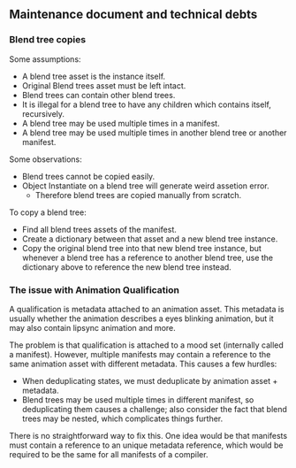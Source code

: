 ## Maintenance document and technical debts

### Blend tree copies

Some assumptions:

- A blend tree asset is the instance itself.
- Original Blend trees asset must be left intact.
- Blend trees can contain other blend trees.
- It is illegal for a blend tree to have any children which contains itself, recursively.
- A blend tree may be used multiple times in a manifest.
- A blend tree may be used multiple times in another blend tree or another manifest.

Some observations:

- Blend trees cannot be copied easily.
- Object Instantiate on a blend tree will generate weird assetion error.
  - Therefore blend trees are copied manually from scratch.

To copy a blend tree:

- Find all blend trees assets of the manifest.
- Create a dictionary between that asset and a new blend tree instance.
- Copy the original blend tree into that new blend tree instance, but whenever a blend tree has a reference to another blend tree, use the dictionary above to reference the new blend tree instead.


### The issue with Animation Qualification

A qualification is metadata attached to an animation asset.
This metadata is usually whether the animation describes a eyes blinking animation, but it may also contain lipsync animation and more.

The problem is that qualification is attached to a mood set (internally called a manifest). However, multiple manifests may contain a reference to the same animation asset with different metadata.
This causes a few hurdles:
- When deduplicating states, we must deduplicate by animation asset + metadata.
- Blend trees may be used multiple times in different manifest, so deduplicating them causes a challenge; also consider the fact that blend trees may be nested, which complicates things further.

There is no straightforward way to fix this. One idea would be that manifests must contain a reference to an unique metadata reference, which would be required to be the same for all manifests of a compiler.

